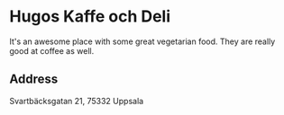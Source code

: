 # Hugos Kaffe och Deli
It's an awesome place with some great vegetarian food.
They are really good at coffee as well. 

## Address
Svartbäcksgatan 21, 75332 Uppsala

